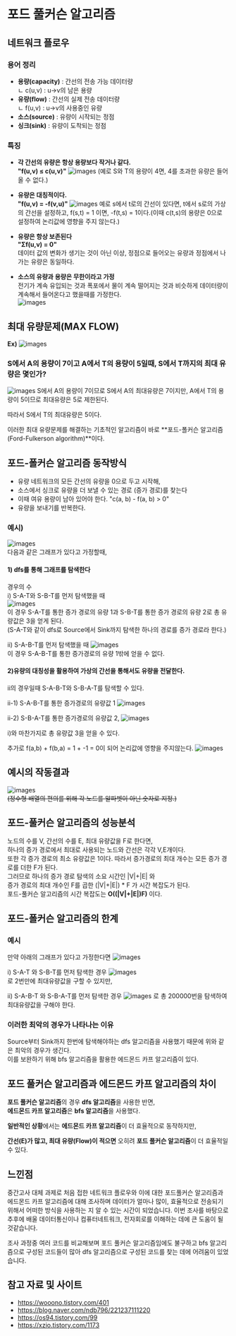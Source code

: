 # **포드 풀커슨 알고리즘**  
## **네트워크 플로우**
### **용어 정리**
- **용량(capacity)** : 간선의 전송 가능 데이터량  
ㄴ c(u,v) : u->v의 남은 용량
- **유량(flow)** : 간선의 실제 전송 데이터량  
ㄴ f(u,v) : u->v의 사용중인 유량
- **소스(source)** : 유량이 시작되는 정점
- **싱크(sink)** : 유량이 도착되는 정점
### **특징**
- **각 간선의 유량은 항상 용량보다 작거나 같다.**   
**"f(u,v) ≤ c(u,v)"** 
![images](https://user-images.githubusercontent.com/101345032/165453430-8aa35c5f-58ce-4f4d-b598-fcfed4fffac2.jpg)
(예로 S와 T의 용량이 4면, 4를 초과한 유량은 들어올 수 없다.)

- **유량은 대칭적이다.**  
**"f(u,v) = -f(v,u)"**
![images](https://user-images.githubusercontent.com/101345032/165473330-59292c61-2458-4a5f-828a-71b642e70767.jpg)
예로 s에서 t로의 간선이 있다면, t에서 s로의 가상의 간선을 설정하고, f(s,t) = 1 이면, -f(t,s) = 1이다.(이때 c(t,s)의 용량은 0으로 설정하여 논리값에 영향을 주지 않는다.)
- **유량은 항상 보존된다**   
 **"Σf(u,v) = 0"**  
데이터 값의 변화가 생기는 것이 아닌 이상, 정점으로 들어오는 유량과 정점에서 나가는 유량은 동일하다.
- **소스의 유량과 용량은 무한이라고 가정**  
전기가 계속 유입되는 것과 폭포에서 물이 계속 떨어지는 것과 비슷하게 데이터량이 계속해서 들어온다고 했을때를 가정한다.  
![images](https://img1.daumcdn.net/thumb/R1280x0/?scode=mtistory2&fname=https%3A%2F%2Fblog.kakaocdn.net%2Fdn%2FeyB7il%2FbtqygSV9IiF%2FJtQaMVbYKkmNOzziwE2zSK%2Fimg.jpg)
## **최대 유량문제(MAX FLOW)**
**Ex)**
![images](https://user-images.githubusercontent.com/101345032/165476380-627edac6-8a1a-4cef-954a-a08e424931fa.jpg)
### S에서 A의 용량이 7이고 A에서 T의 용량이 5일때, S에서 T까지의 최대 유량은 몇인가?  
  
![images](https://user-images.githubusercontent.com/101345032/165477459-5139dfe6-5854-4ffc-b7ca-4bd73e8b968b.jpg)
S에서 A의 용량이 7이므로 S에서 A의 최대유량은 7이지만, A에서 T의 용량이 5이므로 최대유량은 5로 제한된다.   

따라서 S에서 T의 최대유량은 5이다.  
  
이러한 최대 유량문제를 해결하는 기초적인 알고리즘이 바로  **포드-폴커슨 알고리즘(Ford-Fulkerson algorithm)**이다.

## **포드-폴커슨 알고리즘 동작방식**
- 유량 네트워크의 모든 간선의 유량을 0으로 두고 시작해,  
- 소스에서 싱크로 유량을 더 보낼 수 있는 경로 (증가 경로)를 찾는다   
- 이때 여유 용량이 남아 있어야 한다. "c(a, b) - f(a, b) > 0"  
- 유량을 보내기를 반복한다.  

### 예시) 
![images](https://user-images.githubusercontent.com/101345032/165547738-a98dfb0e-b1cb-4e56-a507-f500e3a9f8ef.jpg)  
다음과 같은 그래프가 있다고 가정할때,  
#### **1) dfs를 통해 그래프를 탐색한다**  
경우의 수   
i) S-A-T와 S-B-T를 먼저 탐색했을 때  
![images](https://user-images.githubusercontent.com/101345032/165547744-3751d782-6d58-42b9-a167-a8b5d331f024.jpg)  
이 경우 S-A-T를 통한 증가 경로의 유량 1과 S-B-T를 통한 증가 경로의 유량 2로 총 유량값은 3을 얻게 된다.  
(S-A-T와 같이 dfs로 Source에서 Sink까지 탐색한 하나의 경로를 증가 경로라 한다.)
  
ii) S-A-B-T를 먼저 탐색했을 때
![images](https://user-images.githubusercontent.com/101345032/165547751-6d5b9d14-7267-48d3-a811-c684a4db0896.jpg)  
이 경우 S-A-B-T를 통한 증가경로의 유량 1밖에 얻을 수 없다.
#### **2)유량의 대칭성을 활용하여 가상의 간선을 통해서도 유량을 전달한다.**
ii의 경우일때 S-A-B-T와 S-B-A-T를 탐색할 수 있다.  

ii-1) S-A-B-T를 통한 증가경로의 유량값 1
![images](https://user-images.githubusercontent.com/101345032/165547759-6c5496ab-2536-41ca-b8b6-227f8b024580.jpg)  
 
ii-2) S-B-A-T를 통한 증가경로의 유량값 2,
![images](https://user-images.githubusercontent.com/101345032/165547768-6847981d-90d7-4b05-ad61-b2ff3a6b23c9.jpg)  
  
 i)와 마찬가지로 총 유량값 3을 얻을 수 있다.  

추가로 f(a,b) + f(b,a) = 1 + -1 = 0이 되어 논리값에 영향을 주지않는다.
![images](https://user-images.githubusercontent.com/101345032/165549846-379d9ac6-30fd-4dcd-9501-c75cf7d62428.jpg)


## **예시의 작동결과**
![images](https://user-images.githubusercontent.com/101345032/165552594-52590a9d-e106-4887-ac13-85a0d8e3a089.PNG)  
~~(정수형 배열의 편의를 위해 각 노드를 알파벳이 아닌 숫자로 지정.)~~

## **포드-풀커슨 알고리즘의 성능분석**  
노드의 수를 V, 간선의 수를 E, 최대 유량값을 F로 한다면,  
하나의 증가 경로에서 최대로 사용되는 노드와 간선은 각각 V,E개이다.   
또한 각 증가 경로의 최소 유량값은 1이다. 따라서 증가경로의 최대 개수는 모든 증가 경로를 더한 F가 된다.  
그러므로 하나의 증가 경로 탐색의 소요 시간인 |V|+|E| 와   
증가 경로의 최대 개수인 F를 곱한 (|V|+|E|) * F 가 시간 복잡도가 된다.  
포드-풀커슨 알고리즘의 시간 복잡도는 **O((|V|+|E|)F)** 이다.  
## **포드-폴커슨 알고리즘의 한계** 
### **예시**
만약 아래의 그래프가 있다고 가정한다면
![images](https://user-images.githubusercontent.com/101345032/165557941-f45675f7-4912-49fd-b30a-3344d16d4760.jpg)  

i) S-A-T 와 S-B-T를 먼저 탐색한 경우
![images](https://user-images.githubusercontent.com/101345032/165557950-8f03a058-91ca-4e49-9ae7-2eeae8a65224.jpg)  
로 2번만에 최대유량값을 구할 수 있지만,  

ii) S-A-B-T 와 S-B-A-T를 먼저 탐색한 경우
![images](https://user-images.githubusercontent.com/101345032/165557945-bc7fec99-e9d8-42b7-92fa-bd9b6e312c04.jpg)
로 총 200000번을 탐색하여 최대유량값을 구해야 한다. 

### **이러한 최악의 경우가 나타나는 이유**  
Source부터 Sink까지 한번에 탐색해야하는 dfs 알고리즘을 사용했기 때문에 위와 같은 최악의 경우가 생긴다.  
이를 보완하기 위해 bfs 알고리즘을 활용한 에드몬드 카프 알고리즘이 있다. 

## **포드 풀커슨 알고리즘과 에드몬드 카프 알고리즘의 차이**  
**포드 풀커슨 알고리즘**의 경우 **dfs 알고리즘**을 사용한 반면,  
**에드몬드 카프 알고리즘**은 **bfs 알고리즘**을 사용했다.  

**일반적인 상황**에서는 **에드몬드 카프 알고리즘**이 더 효율적으로 동작하지만,   

**간선(E)가 많고, 최대 유량(Flow)이 적으면** 오히려 **포드 풀커슨 알고리즘**이 더 효율적일 수 있다.

## **느낀점** 
 중간고사 대체 과제로 처음 접한 네트워크 플로우와 이에 대한 포드풀커슨 알고리즘과 에드몬드 카프 알고리즘에 대해 조사하며 데이터가 얼마나 많이, 효율적으로 전송되기 위해서 어떠한 방식을 사용하는 지 알 수 있는 시간이 되었습니다. 이번 조사를 바탕으로 추후에 배울 데이터통신이나 컴퓨터네트워크, 전자회로를 이해하는 데에 큰 도움이 될 것같습니다.   
 
 조사 과정중 여러 코드를 비교해보며 포드 풀커슨 알고리즘임에도 불구하고 bfs 알고리즘으로 구성된 코드들이 많아 dfs 알고리즘으로 구성된 코드를 찾는 데에 어려움이 있었습니다.  

## **참고 자료 및 사이트**
- https://wooono.tistory.com/401
- https://blog.naver.com/ndb796/221237111220
- https://os94.tistory.com/99
- https://xzio.tistory.com/1173

